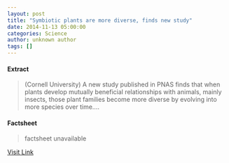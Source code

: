 ```yaml
---
layout: post
title: "Symbiotic plants are more diverse, finds new study"
date: 2014-11-13 05:00:00
categories: Science
author: unknown author
tags: []
---
```



#### Extract
>(Cornell University) A new study published in PNAS finds that when plants develop mutually beneficial relationships with animals, mainly insects, those plant families become more diverse by evolving into more species over time....

#### Factsheet
>factsheet unavailable

[Visit Link](http://www.eurekalert.org/pub_releases/2014-11/cu-spa111314.php)


